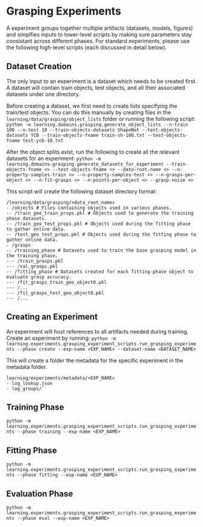# Grasping Experiments

A experiment groups together multiple artifacts (datasets, models, figures) and simplfies inputs to lower-level scripts by making sure parameters stay consistant across different phases. For standard experiments, please use the following high-level scripts (each discussed in detail below).

## Dataset Creation
The only input to an experiment is a dataset which needs to be created first. A dataset will contain train objects, test objects, and all their associated datasets under one directory. 

Before creating a dataset, we first need to create lists specifying the train/test objects. You can do this manually by creating files in the `learning/data/grasping/object_lists` folder or running the following script:
`python -m learning.domains.grasping.generate_object_lists --n-train 100 --n-test 10 --train-objects-datasets ShapeNet --test-objects-datasets YCB --train-objects-fname train-sh-100.txt --test-objects-fname test-ycb-10.txt`

After the object splits exist, run the following to create all the relevant datasets for an experiment:
`python -m learning.domains.grasping.generate_datasets_for_experiment --train-objects-fname <> --test-objects-fname <> --data-root-name <> --n-property-samples-train <> --n-property-samples-test <> --n-grasps-per-object <> --n-fit-grasps <> --n-points-per-object <> --grasp-noise <>`

This script will create the following dataset directory format:
```
/learning/data/grasping/<data_root_name>
- /objects # Files containing objects used in various phases.
-- /train_geo_train_props.pkl # Objects used to generate the training phase datasets. 
-- /train_geo_test_props.pkl # Objects used during the fitting phase to gather online data.
-- /test_geo_test_props.pkl # Objects used during the fitting phase to gather online data.
- /grasps
-- /training_phase # Datasets used to train the base grasping model in the training phase.
--- /train_grasps.pkl
--- /val_grasps.pkl
-- /fitting_phase # Datasets created for each fitting-phase object to evaluate grasp accuracy.
--- /fit_grasps_train_geo_object0.pkl
--- /...
--- /fit_grasps_test_geo_object0.pkl
--- /...
```

## Creating an Experiment

An experiment will host references to all artifacts needed during training. Create an experiment by running:
`python -m learning.experiments.grasping_experiment_scripts.run_grasping_experiments --phase create --exp-name <EXP_NAME> --dataset-name <DATASET_NAME>`

This will create a folder the metadata for the specific experiment in the metadata folder.
```
learning/experiments/metadata/<EXP_NAME>
- log_lookup.json
- log_groups/
```

## Training Phase

`python -m learning.experiments.grasping_experiment_scripts.run_grasping_experiments --phase training --exp-name <EXP_NAME>`

## Fitting Phase

`python -m learning.experiments.grasping_experiment_scripts.run_grasping_experiments --phase fitting --exp-name <EXP_NAME>`

## Evaluation Phase

`python -m learning.experiments.grasping_experiment_scripts.run_grasping_experiments --phase eval --exp-name <EXP_NAME>`